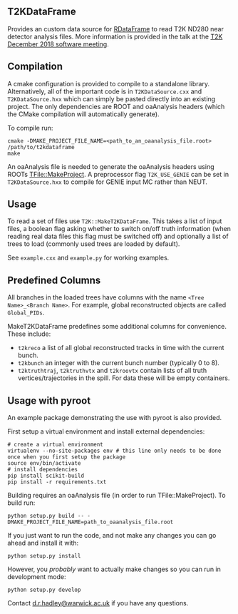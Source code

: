 ## T2KDataFrame

Provides an custom data source for [RDataFrame](https://root.cern/doc/master/classROOT_1_1RDataFrame.html) to read T2K ND280 near detector analysis files. More information is provided in the talk at the [T2K December 2018 software meeting](https://t2k.org/nd280/software/meetings/2018Meetings/swreconMeet3Dec2018/t2kdataframe).

## Compilation

A cmake configuration is provided to compile to a standalone library. Alternatively, all of the important code is in
`T2KDataSource.cxx` and `T2KDataSource.hxx` which can simply be pasted directly into an existing project.
The only dependencies are ROOT and oaAnalysis headers (which the CMake compilation will automatically generate).

To compile run:
```
cmake -DMAKE_PROJECT_FILE_NAME=<path_to_an_oaanalysis_file.root> /path/to/t2kdataframe
make
```
An oaAnalysis file is needed to generate the oaAnalysis headers using ROOTs [TFile::MakeProject](https://root.cern/doc/master/classROOT_1_1RDataFrame.html). A preprocessor flag `T2K_USE_GENIE` can be set in `T2KDataSource.hxx` to compile for GENIE input MC rather than NEUT.

## Usage

To read a set of files use `T2K::MakeT2KDataFrame`. This takes a list of input files, a boolean flag asking whether to
switch on/off truth information (when reading real data files this flag must be switched off) and optionally a list
of trees to load (commonly used trees are loaded by default).

See `example.cxx` and `example.py` for working examples.

## Predefined Columns

All branches in the loaded trees have columns with the name `<Tree Name>_<Branch Name>`. For example, global reconstructed objects are called `Global_PIDs`.

MakeT2KDataFrame predefines some additional columns for convenience. These include:

* `t2kreco` a list of all global reconstructed tracks in time with the current bunch.
* `t2kbunch` an integer with the current bunch number (typically 0 to 8).
* `t2ktruthtraj`, `t2ktruthvtx` and `t2kroovtx` contain lists of all truth vertices/trajectories in the spill. For data these will be empty containers.

## Usage with pyroot

An example package demonstrating the use with pyroot is also provided.

First setup a virtual environment and install external dependencies:
```
# create a virtual environment
virtualenv --no-site-packages env # this line only needs to be done once when you first setup the package
source env/bin/activate
# install dependencies
pip install scikit-build
pip install -r requirements.txt
```

Building requires an oaAnalysis file (in order to run TFile::MakeProject). To build run:
```
python setup.py build -- -DMAKE_PROJECT_FILE_NAME=path_to_oaanalysis_file.root
```

If you just want to run the code, and not make any changes you can go ahead and install it with:
```
python setup.py install
```

However, you *probably* want to actually make changes so you can run in development mode:
```
python setup.py develop
```

Contact <d.r.hadley@warwick.ac.uk> if you have any questions.
